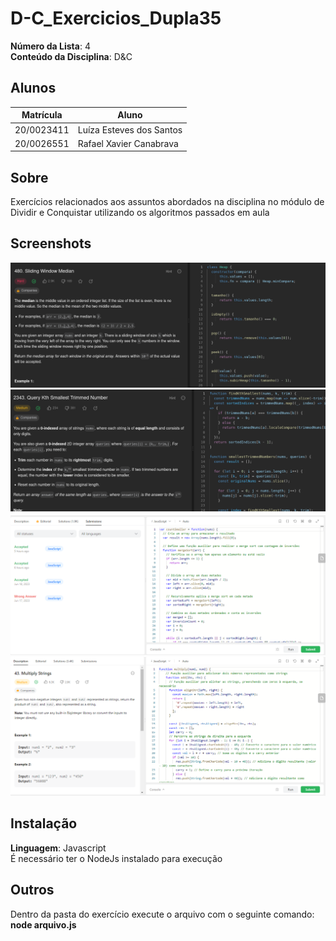 # D-C_Exercicios_Dupla35

**Número da Lista**: 4<br>
**Conteúdo da Disciplina**: D&C<br>

## Alunos
|Matrícula | Aluno |
| -- | -- |
| 20/0023411  |  Luíza Esteves dos Santos |
| 20/0026551  |  Rafael Xavier Canabrava |

## Sobre 
Exercícios relacionados aos assuntos abordados na disciplina no módulo de Dividir e Conquistar utilizando os algoritmos passados em aula

## Screenshots
![Screenshot 1](./assets/ex1.png)
![Screenshot 2](./assets/ex2.png)
![Screenshot 3](./assets/countimg.png)
![Screenshot 4](./assets/multiplyimg.png)

## Instalação 
**Linguagem**: Javascript<br>
É necessário ter o NodeJs instalado para execução

## Outros 
Dentro da pasta do exercício execute o arquivo com o seguinte comando: **node arquivo.js**




